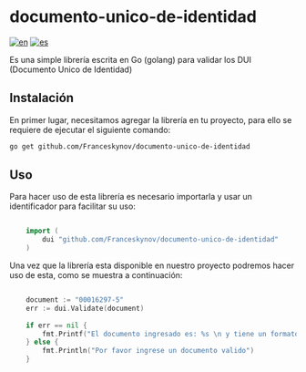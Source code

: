 # documento-unico-de-identidad  
[![en](https://img.shields.io/badge/lang-en-red.svg)](https://github.com/Franceskynov/documento-unico-de-identidad/blob/main/README.md)
[![es](https://img.shields.io/badge/lang-es-yellow.svg)](https://github.com/Franceskynov/documento-unico-de-identidad/blob/main/README.es.md)


Es una simple librería escrita en Go (golang) para validar los DUI (Documento Unico de Identidad)


## Instalación

En primer lugar, necesitamos agregar la librería en tu proyecto, para ello se requiere de ejecutar el siguiente comando:

```bash
go get github.com/Franceskynov/documento-unico-de-identidad
```

## Uso

Para hacer uso de esta librería es necesario importarla y usar un identificador para facilitar su uso:

```go

	import (
	    dui "github.com/Franceskynov/documento-unico-de-identidad"
    )

```

Una vez que la librería esta disponible en nuestro proyecto podremos hacer uso de esta, como se muestra a continuación:

```go

    document := "00016297-5"
    err := dui.Validate(document)
	
	if err == nil {
		fmt.Printf("El documento ingresado es: %s \n y tiene un formato valido", document)
	} else {
		fmt.Println("Por favor ingrese un documento valido")
	}
```
